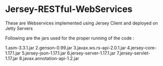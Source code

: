 # Jersey-RESTful-WebServices
These are Webservices implemented using Jersey Client and deployed on Jetty Servers

Following are the jars used for the proper running of the code :

  1.asm-3.3.1.jar
  2.genson-0.99.jar
  3.javax.ws.rs-api-2.0.1.jar
  4.jersey-core-1.17.1.jar
  5.jersey-json-1.17.1.jar
  6.jersey-server-1.17.1.jar
  7.jersey-servlet-1.17.jar
  8.javax.annotation-api-1.2.jar

